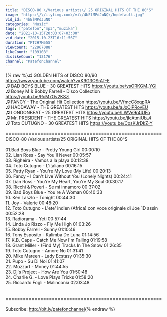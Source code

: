 ```yaml
---
title: "DISCO-80 \/Various artists\/ 25 ORIGINAL HITS OF THE 80'S"
image: "https:\/\/i.ytimg.com\/vi\/4bElMPdJuNQ\/hqdefault.jpg"
vid_id: "4bElMPdJuNQ"
categories: "Music"
tags: ["patefon","mp3","muzika"]
date: "2021-10-15T20:03:07+03:00"
vid_date: "2015-10-23T16:11:56Z"
duration: "PT2H7M55S"
viewcount: "22967088"
likeCount: "109108"
dislikeCount: "13176"
channel: "PatefonChannel"
---
```

{% raw %}♫ GOLDEN HITS of DISCO 80/90 <a rel="nofollow" target="blank" href="https://www.youtube.com/watch?v=K9G3OSrAT-E">https://www.youtube.com/watch?v=K9G3OSrAT-E</a><br />♫ BAD BOYS BLUE - 30 GREATEST HITS  <a rel="nofollow" target="blank" href="https://youtu.be/ysORKGM_YGI">https://youtu.be/ysORKGM_YGI</a> <br />♫ Boney M &amp; Bobby Farrell - Disco Collection <a rel="nofollow" target="blank" href="https://youtu.be/RcM7Ov2KSzI">https://youtu.be/RcM7Ov2KSzI</a><br />♫ FANCY - The Original Hit Collection  <a rel="nofollow" target="blank" href="https://youtu.be/VfmcC8xqpRA">https://youtu.be/VfmcC8xqpRA</a><br />♫ HADDAWAY - ТНЕ GREATEST HITS   <a rel="nofollow" target="blank" href="https://youtu.be/aJxOiPRovEU">https://youtu.be/aJxOiPRovEU</a><br />♫ LONDONBEAT - 25 GREATEST HITS   <a rel="nofollow" target="blank" href="https://youtu.be/LWVe9r4IUFo">https://youtu.be/LWVe9r4IUFo</a><br />♫ Mr. PRESIDENT - THE GREATEST HITS  <a rel="nofollow" target="blank" href="https://youtu.be/jIcAtmiUb_4">https://youtu.be/jIcAtmiUb_4</a><br />♫ Toto CUTUGNO - 30 GREATEST HITS  <a rel="nofollow" target="blank" href="https://youtu.be/CosKJrDkZ-Y">https://youtu.be/CosKJrDkZ-Y</a><br /><br />======================================================<br />DISCO-80 /Various artists/25 ORIGINAL HITS OF THE 80^S <br /><br />01.Bad Boys Blue - Pretty Young Girl 00:00:10<br />02. Lian Ross - Say You'll Never 00:05:57<br />03. Righeira - Vamos a la playa 00:12:38<br />04. Toto Cutugno - L'italiano 00:16:15<br />05. Patty Ryan - You're My Love (My Life) 00:20:13<br />06. Fancy - I Can't Live Without You (Lonely Nights) 00:24:41<br />07. Lian Ross - You're My Heart, You're My Soul 00:30:17<br />08. Ricchi &amp; Poveri - Se mi innamoro 00:37:02<br />09. Bad Boys Blue - You're A Woman 00:40:33<br />10. Ken Laszlo - Tonight 00:44:30<br />11. Joy - Valerie 00:48:20<br />12. Toto Cutugno - L'ete' indien (Africa) con voce originale di Joe 1D assin 00:52:28<br />13. Radiorama - Yeti 00:57:44<br />14. Linda Jo Rizzo - Fly Me High 01:03:26<br />15. Bobby Farrell - Sunny 01:10:46<br />16. Tony Esposito - Kalimba De Luna 01:14:56<br />17. K.B. Caps - Catch Me Now I'm Falling 01:19:58<br />18. Grant Miller - (Find My) Tracks In The Snow 01:26:35<br />19. Toto Cutugno - Amore No 01:31:41<br />20. Mike Mareen - Lady Ecstasy 01:35:30<br />21. Pupo - Su Di Noi 01:41:07<br />22. Mozzart - Money 01:44:55<br />23. Dj's Project - How Are You 01:50:48<br />24. Charlie G. - Love Plays Tricks 01:58:20<br />25. Riccardo Fogli - Malinconia 02:03:48<br /><br /><br />======================================================<br /><br />Subscribe: <a rel="nofollow" target="blank" href="http://bit.ly/patefonchannel">http://bit.ly/patefonchannel</a>{% endraw %}
